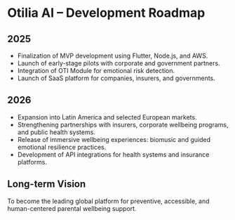 # Otilia AI – Development Roadmap

## 2025
- Finalization of MVP development using Flutter, Node.js, and AWS.
- Launch of early-stage pilots with corporate and government partners.
- Integration of OTI Module for emotional risk detection.
- Launch of SaaS platform for companies, insurers, and governments.

## 2026
- Expansion into Latin America and selected European markets.
- Strengthening partnerships with insurers, corporate wellbeing programs, and public health systems.
- Release of immersive wellbeing experiences: biomusic and guided emotional resilience practices.
- Development of API integrations for health systems and insurance platforms.

## Long-term Vision
To become the leading global platform for preventive, accessible, and human-centered parental wellbeing support.
